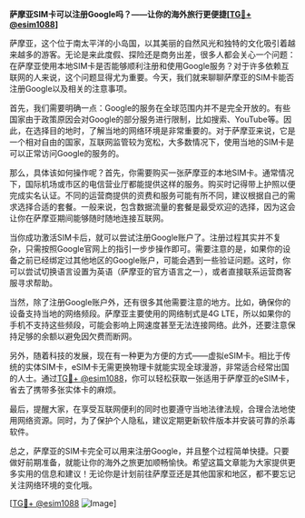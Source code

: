 **萨摩亚SIM卡可以注册Google吗？——让你的海外旅行更便捷[[TG💪+ @esim1088](https://t.me/s/esim1088)]**

萨摩亚，这个位于南太平洋的小岛国，以其美丽的自然风光和独特的文化吸引着越来越多的游客。无论是来此度假、探险还是商务出差，很多人都会关心一个问题：在萨摩亚使用本地SIM卡是否能够顺利注册和使用Google服务？对于许多依赖互联网的人来说，这个问题显得尤为重要。今天，我们就来聊聊萨摩亚的SIM卡能否注册Google以及相关的注意事项。

首先，我们需要明确一点：Google的服务在全球范围内并不是完全开放的。有些国家由于政策原因会对Google的部分服务进行限制，比如搜索、YouTube等。因此，在选择目的地时，了解当地的网络环境是非常重要的。对于萨摩亚来说，它是一个相对自由的国家，互联网监管较为宽松，大多数情况下，使用当地的SIM卡是可以正常访问Google的服务的。

那么，具体该如何操作呢？首先，你需要购买一张萨摩亚的本地SIM卡。通常情况下，国际机场或市区的电信营业厅都能提供这样的服务。购买时记得带上护照以便完成实名认证。不同的运营商提供的资费和服务可能有所不同，建议根据自己的需求选择合适的套餐。一般来说，包含数据流量的套餐是最受欢迎的选择，因为这会让你在萨摩亚期间能够随时随地连接互联网。

当你成功激活SIM卡后，就可以尝试注册Google账户了。注册过程其实并不复杂，只需按照Google官网上的指引一步步操作即可。需要注意的是，如果你的设备之前已经绑定过其他地区的Google账户，可能会遇到一些验证问题。这时，你可以尝试切换语言设置为英语（萨摩亚的官方语言之一），或者直接联系运营商客服寻求帮助。

当然，除了注册Google账户外，还有很多其他需要注意的地方。比如，确保你的设备支持当地的网络频段。萨摩亚主要使用的网络制式是4G LTE，所以如果你的手机不支持这些频段，可能会影响上网速度甚至无法连接网络。此外，还要注意保持足够的余额以避免因欠费而断网。

另外，随着科技的发展，现在有一种更为方便的方式——虚拟eSIM卡。相比于传统的实体SIM卡，eSIM卡无需更换物理卡就能实现全球漫游，非常适合经常出国的人士。通过[TG💪+ @esim1088](https://t.me/s/esim1088)，你可以轻松获取一张适用于萨摩亚的eSIM卡，省去了携带多张实体卡的麻烦。

最后，提醒大家，在享受互联网便利的同时也要遵守当地法律法规，合理合法地使用网络资源。同时，为了保护个人隐私，建议定期更新软件版本并安装可靠的杀毒软件。

总之，萨摩亚的SIM卡完全可以用来注册Google，并且整个过程简单快捷。只要做好前期准备，就能让你的海外之旅更加顺畅愉快。希望这篇文章能为大家提供更多实用的信息和建议！无论你是计划前往萨摩亚还是其他国家和地区，都不要忘记关注网络环境的变化哦。

[[TG💪+ @esim1088](https://t.me/s/esim1088) ![Image](https://i.postimg.cc/4NQfJmqS/Snipaste-2025-05-13-00-14-12.png)]